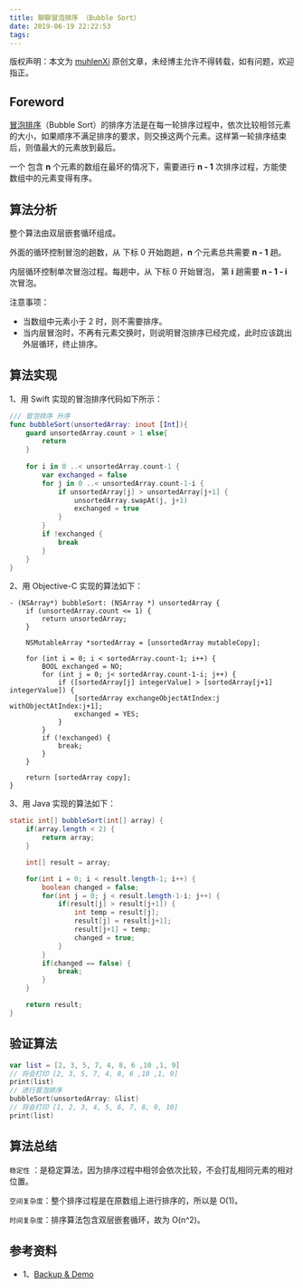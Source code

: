```yaml
---
title: 聊聊冒泡排序 （Bubble Sort）
date: 2019-06-19 22:22:53
tags:
---
```


版权声明：本文为 [muhlenXi](http://www.muhlenxi.com) 原创文章，未经博主允许不得转载，如有问题，欢迎指正。

## Foreword

[冒泡排序](https://zh.wikipedia.org/wiki/%E5%86%92%E6%B3%A1%E6%8E%92%E5%BA%8F)（Bubble Sort）的排序方法是在每一轮排序过程中，依次比较相邻元素的大小，如果顺序不满足排序的要求，则交换这两个元素。这样第一轮排序结束后，则值最大的元素放到最后。

<!-- more -->

一个 包含 **n** 个元素的数组在最坏的情况下，需要进行 **n - 1** 次排序过程，方能使数组中的元素变得有序。

## 算法分析

整个算法由双层嵌套循环组成。

外面的循环控制冒泡的趟数，从 下标 0 开始跑趟，**n** 个元素总共需要 **n  -  1** 趟。

内层循环控制单次冒泡过程。每趟中，从 下标 0 开始冒泡， 第 **i** 趟需要 **n - 1 - i** 次冒泡。

注意事项：

- 当数组中元素小于 2 时，则不需要排序。
- 当内层冒泡时，不再有元素交换时，则说明冒泡排序已经完成，此时应该跳出外层循环，终止排序。

## 算法实现

1、用 Swift 实现的冒泡排序代码如下所示：

```swift
/// 冒泡排序 升序
func bubbleSort(unsortedArray: inout [Int]){
    guard unsortedArray.count > 1 else{
        return 
    }
    
    for i in 0 ..< unsortedArray.count-1 {
        var exchanged = false
        for j in 0 ..< unsortedArray.count-1-i {
            if unsortedArray[j] > unsortedArray[j+1] {
                unsortedArray.swapAt(j, j+1)
                exchanged = true
            }
        }
        if !exchanged {
            break
        }
    }
}
```

2、用 Objective-C 实现的算法如下：

```objc
- (NSArray*) bubbleSort: (NSArray *) unsortedArray {
    if (unsortedArray.count <= 1) {
        return unsortedArray;
    }
    
    NSMutableArray *sortedArray = [unsortedArray mutableCopy];
    
    for (int i = 0; i < sortedArray.count-1; i++) {
        BOOL exchanged = NO;
        for (int j = 0; j< sortedArray.count-1-i; j++) {
            if ([sortedArray[j] integerValue] > [sortedArray[j+1] integerValue]) {
                [sortedArray exchangeObjectAtIndex:j withObjectAtIndex:j+1];
                exchanged = YES;
            }
        }
        if (!exchanged) {
            break;
        }
    }
    
    return [sortedArray copy];
}
```

3、用 Java 实现的算法如下：

```java
static int[] bubbleSort(int[] array) {
    if(array.length < 2) {
        return array;
    }

    int[] result = array;

    for(int i = 0; i < result.length-1; i++) {
        boolean changed = false;
        for(int j = 0; j < result.length-1-i; j++) {
            if(result[j] > result[j+1]) {
                int temp = result[j];
                result[j] = result[j+1];
                result[j+1] = temp;
                changed = true;
            }
        }
        if(changed == false) {
            break;
        }
    }

    return result;
}
```

## 验证算法

```swift
var list = [2, 3, 5, 7, 4, 8, 6 ,10 ,1, 9]
// 将会打印 [2, 3, 5, 7, 4, 8, 6 ,10 ,1, 9]
print(list)  
// 进行冒泡排序
bubbleSort(unsortedArray: &list)
// 将会打印 [1, 2, 3, 4, 5, 6, 7, 8, 9, 10]
print(list) 
```

## 算法总结

`稳定性` ：是稳定算法，因为排序过程中相邻会依次比较，不会打乱相同元素的相对位置。

`空间复杂度`：整个排序过程是在原数组上进行排序的，所以是 O(1)。

`时间复杂度`：排序算法包含双层嵌套循环，故为 O(n^2)。

## 参考资料

- 1、[Backup & Demo](https://github.com/muhlenXi/algorithm)

